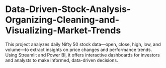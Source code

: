 # Data-Driven-Stock-Analysis-Organizing-Cleaning-and-Visualizing-Market-Trends
This project analyzes daily Nifty 50 stock data—open, close, high, low, and volume—to extract insights on price changes and performance trends. Using Streamlit and Power BI, it offers interactive dashboards for investors and analysts to make informed, data-driven decisions.
